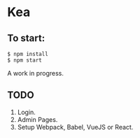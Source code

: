 # Kea

## To start:

```
$ npm install
$ npm start
```

A work in progress.

## TODO

1. Login.
1. Admin Pages.
1. Setup Webpack, Babel, VueJS or React.
